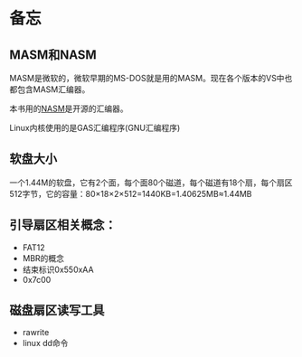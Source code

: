 # 备忘

## MASM和NASM

MASM是微软的，微软早期的MS-DOS就是用的MASM。现在各个版本的VS中也都包含MASM汇编器。

本书用的[NASM](https://www.nasm.us/index.php)是开源的汇编器。

Linux内核使用的是GAS汇编程序(GNU汇编程序)

## 软盘大小

一个1.44M的软盘，它有2个面，每个面80个磁道，每个磁道有18个扇，每个扇区512字节，它的容量：80×18×2×512=1440KB=1.40625MB≈1.44MB

## 引导扇区相关概念：

- FAT12
- MBR的概念
- 结束标识0x550xAA
- 0x7c00

## 磁盘扇区读写工具

- rawrite
- linux dd命令
